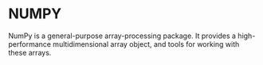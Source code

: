 # NUMPY
NumPy is a general-purpose array-processing package. It provides a high-performance multidimensional array object, and tools for working with these arrays.
